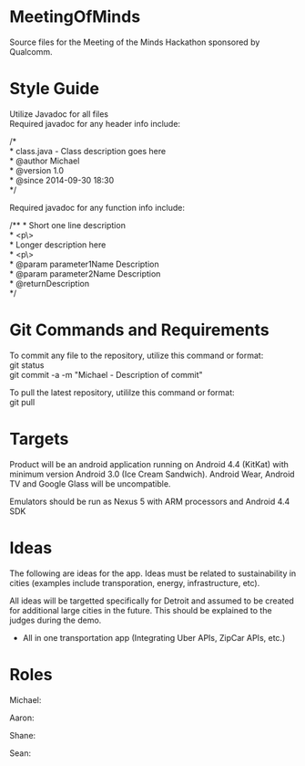 MeetingOfMinds
==============

Source files for the Meeting of the Minds Hackathon sponsored by Qualcomm. 

Style Guide
===========
Utilize Javadoc for all files<br>
Required javadoc for any header info include:<p>
/\*<br>
\* class.java - Class description goes here<br>
\* @author Michael<br>
\* @version 1.0<br>
\* @since 2014-09-30 18:30<br>
\*/<p>

Required javadoc for any function info include:<p>
/\*\*
\* Short one line description<br>
\* &lt;p\\&gt;<br>
\* Longer description here<br>
\* &lt;p\\&gt;<br>
\* @param parameter1Name Description<br>
\* @param parameter2Name Description<br>
\* @return<t><t><t>Description<br>
\*/

Git Commands and Requirements
=============================
To commit any file to the repository, utilize this command or format:<br>
git status<br>
git commit -a -m "Michael - Description of commit"<p>

To pull the latest repository, utililze this command or format:<br>
git pull

Targets
=======
Product will be an android application running on Android 4.4 (KitKat) with minimum version Android 3.0 (Ice Cream Sandwich). Android Wear, Android TV and Google Glass will be uncompatible.<p>

Emulators should be run as Nexus 5 with ARM processors and Android 4.4 SDK

Ideas
=====
The following are ideas for the app. Ideas must be related to sustainability in cities (examples include transporation, energy, infrastructure, etc).<p>

All ideas will be targetted specifically for Detroit and assumed to be created for additional large cities in the future. This should be explained to the judges during the demo.<p>

- All in one transportation app (Integrating Uber APIs, ZipCar APIs, etc.)

Roles
=====
Michael:

Aaron:

Shane:

Sean:
